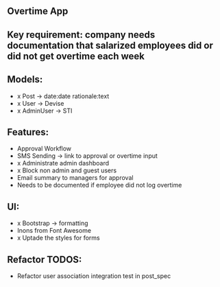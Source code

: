## Overtime App

## Key requirement: company needs documentation that salarized employees did or did not get overtime each week

## Models:
- x Post -> date:date rationale:text
- x User -> Devise
- x AdminUser -> STI

## Features:
- Approval Workflow
- SMS Sending -> link to approval or overtime input
- x Administrate admin dashboard
- x Block non admin and guest users
- Email summary to managers for approval
- Needs to be documented if employee did not log overtime

## UI:
- x Bootstrap -> formatting 
- Inons from Font Awesome
- x Uptade the styles for forms

## Refactor TODOS:
- Refactor user association integration test in post_spec
